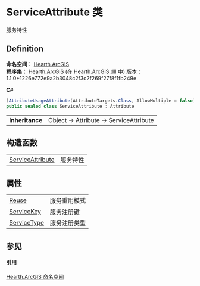 # ServiceAttribute 类


服务特性



## Definition
**命名空间：** <a href="N_Hearth_ArcGIS">Hearth.ArcGIS</a>  
**程序集：** Hearth.ArcGIS (在 Hearth.ArcGIS.dll 中) 版本：1.1.0+1226e772e9a2b3048c2f3c2f269f27f8f1fb249e

**C#**
``` C#
[AttributeUsageAttribute(AttributeTargets.Class, AllowMultiple = false)]
public sealed class ServiceAttribute : Attribute
```

<table><tr><td><strong>Inheritance</strong></td><td>Object  →  Attribute  →  ServiceAttribute</td></tr>
</table>



## 构造函数
<table>
<tr>
<td><a href="M_Hearth_ArcGIS_ServiceAttribute__ctor">ServiceAttribute</a></td>
<td>服务特性</td></tr>
</table>

## 属性
<table>
<tr>
<td><a href="P_Hearth_ArcGIS_ServiceAttribute_Reuse">Reuse</a></td>
<td>服务重用模式</td></tr>
<tr>
<td><a href="P_Hearth_ArcGIS_ServiceAttribute_ServiceKey">ServiceKey</a></td>
<td>服务注册键</td></tr>
<tr>
<td><a href="P_Hearth_ArcGIS_ServiceAttribute_ServiceType">ServiceType</a></td>
<td>服务注册类型</td></tr>
</table>

## 参见


#### 引用
<a href="N_Hearth_ArcGIS">Hearth.ArcGIS 命名空间</a>  
